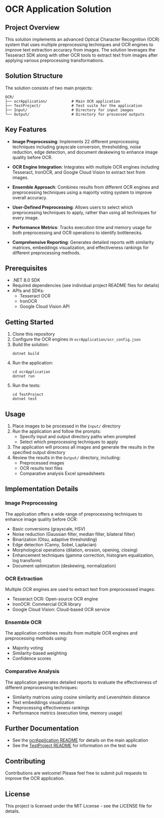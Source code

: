 # OCR Application Solution

## Project Overview

This solution implements an advanced Optical Character Recognition (OCR) system that uses multiple preprocessing techniques and OCR engines to improve text extraction accuracy from images. The solution leverages the Tesseract SDK along with other OCR tools to extract text from images after applying various preprocessing transformations.

## Solution Structure

The solution consists of two main projects:

```
OCR/
├── ocrApplication/           # Main OCR application
├── TestProject/              # Test suite for the application
├── Input/                    # Directory for input images
└── Output/                   # Directory for processed outputs
```

## Key Features

- **Image Preprocessing**: Implements 22 different preprocessing techniques including grayscale conversion, thresholding, noise reduction, edge detection, and document deskewing to enhance image quality before OCR.

- **OCR Engine Integration**: Integrates with multiple OCR engines including Tesseract, IronOCR, and Google Cloud Vision to extract text from images.

- **Ensemble Approach**: Combines results from different OCR engines and preprocessing techniques using a majority voting system to improve overall accuracy.

- **User-Defined Preprocessing**: Allows users to select which preprocessing techniques to apply, rather than using all techniques for every image.

- **Performance Metrics**: Tracks execution time and memory usage for both preprocessing and OCR operations to identify bottlenecks.

- **Comprehensive Reporting**: Generates detailed reports with similarity matrices, embeddings visualization, and effectiveness rankings for different preprocessing methods.

## Prerequisites

- .NET 8.0 SDK
- Required dependencies (see individual project README files for details)
- APIs and SDKs:
  - Tesseract OCR
  - IronOCR
  - Google Cloud Vision API

## Getting Started

1. Clone this repository
2. Configure the OCR engines in `ocrApplication/ocr_config.json`
3. Build the solution:
   ```
   dotnet build
   ```
4. Run the application:
   ```
   cd ocrApplication
   dotnet run
   ```
5. Run the tests:
   ```
   cd TestProject
   dotnet test
   ```

## Usage

1. Place images to be processed in the `Input/` directory
2. Run the application and follow the prompts:
   - Specify input and output directory paths when prompted
   - Select which preprocessing techniques to apply
3. The application will process all images and generate the results in the specified output directory
4. Review the results in the `Output/` directory, including:
   - Preprocessed images
   - OCR results text files
   - Comparative analysis Excel spreadsheets

## Implementation Details

### Image Preprocessing

The application offers a wide range of preprocessing techniques to enhance image quality before OCR:

- Basic conversions (grayscale, HSV)
- Noise reduction (Gaussian filter, median filter, bilateral filter)
- Binarization (Otsu, adaptive thresholding)
- Edge detection (Canny, Sobel, Laplacian)
- Morphological operations (dilation, erosion, opening, closing)
- Enhancement techniques (gamma correction, histogram equalization, log transform)
- Document optimization (deskewing, normalization)

### OCR Extraction

Multiple OCR engines are used to extract text from preprocessed images:

- Tesseract OCR: Open-source OCR engine
- IronOCR: Commercial OCR library
- Google Cloud Vision: Cloud-based OCR service

### Ensemble OCR

The application combines results from multiple OCR engines and preprocessing methods using:

- Majority voting
- Similarity-based weighting
- Confidence scores

### Comparative Analysis

The application generates detailed reports to evaluate the effectiveness of different preprocessing techniques:

- Similarity matrices using cosine similarity and Levenshtein distance
- Text embeddings visualization
- Preprocessing effectiveness rankings
- Performance metrics (execution time, memory usage)

## Further Documentation

- See the [ocrApplication README](./ocrApplication/README.md) for details on the main application
- See the [TestProject README](./TestProject/README.md) for information on the test suite

## Contributing

Contributions are welcome! Please feel free to submit pull requests to improve the OCR application.

## License

This project is licensed under the MIT License - see the LICENSE file for details. 